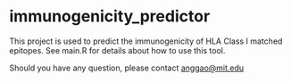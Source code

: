 # immunogenicity_predictor
This project is used to predict the immunogenicity of HLA Class I matched epitopes. See main.R for details about how to use this tool.

Should you have any question, please contact anggao@mit.edu
